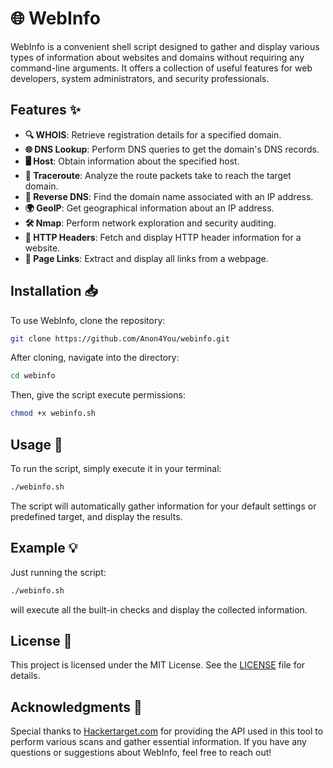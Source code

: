 # 🌐 WebInfo

WebInfo is a convenient shell script designed to gather and display various types of information about websites and domains without requiring any command-line arguments. It offers a collection of useful features for web developers, system administrators, and security professionals.

## Features ✨

- **🔍 WHOIS**: Retrieve registration details for a specified domain.
- **🌐 DNS Lookup**: Perform DNS queries to get the domain's DNS records.
- **🖥️ Host**: Obtain information about the specified host.
- **📡 Traceroute**: Analyze the route packets take to reach the target domain.
- **🔄 Reverse DNS**: Find the domain name associated with an IP address.
- **🌍 GeoIP**: Get geographical information about an IP address.
- **🛠️ Nmap**: Perform network exploration and security auditing.
- **📜 HTTP Headers**: Fetch and display HTTP header information for a website.
- **🔗 Page Links**: Extract and display all links from a webpage.

## Installation 📥

To use WebInfo, clone the repository:

```bash
git clone https://github.com/Anon4You/webinfo.git
```

After cloning, navigate into the directory:

```bash
cd webinfo
```

Then, give the script execute permissions:

```bash
chmod +x webinfo.sh
```

## Usage 🚀

To run the script, simply execute it in your terminal:

```bash
./webinfo.sh
```

The script will automatically gather information for your default settings or predefined target, and display the results.

## Example 💡

Just running the script:

```bash
./webinfo.sh
```

will execute all the built-in checks and display the collected information.

## License 📜

This project is licensed under the MIT License. See the [LICENSE](LICENSE) file for details.

## Acknowledgments 🙏

Special thanks to [Hackertarget.com](https://hackertarget.com) for providing the API used in this tool to perform various scans and gather essential information. If you have any questions or suggestions about WebInfo, feel free to reach out!

